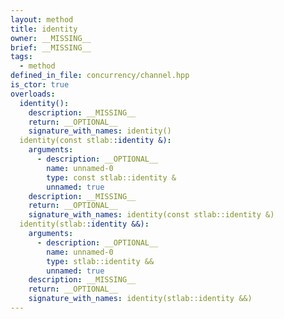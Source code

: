 ```yaml
---
layout: method
title: identity
owner: __MISSING__
brief: __MISSING__
tags:
  - method
defined_in_file: concurrency/channel.hpp
is_ctor: true
overloads:
  identity():
    description: __MISSING__
    return: __OPTIONAL__
    signature_with_names: identity()
  identity(const stlab::identity &):
    arguments:
      - description: __OPTIONAL__
        name: unnamed-0
        type: const stlab::identity &
        unnamed: true
    description: __MISSING__
    return: __OPTIONAL__
    signature_with_names: identity(const stlab::identity &)
  identity(stlab::identity &&):
    arguments:
      - description: __OPTIONAL__
        name: unnamed-0
        type: stlab::identity &&
        unnamed: true
    description: __MISSING__
    return: __OPTIONAL__
    signature_with_names: identity(stlab::identity &&)
---
```

